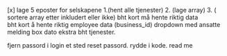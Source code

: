 [x] lage 5 eposter for selskapene
 1.(hent alle tjenester)
2. (lage array)
3. ( sortere array etter inkludert eller ikke)
bht kort må hente riktig data  
bht kort å hente riktig employee data (business_id)
dropdown med ansatte
melding box 
dato
ekstra bht tjenester.

fjern passord i login et sted
reset passord.
rydde i kode.
read me





